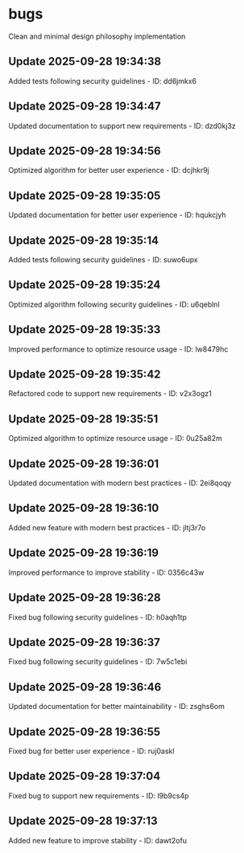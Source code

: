 # bugs
Clean and minimal design philosophy implementation

## Update 2025-09-28 19:34:38
Added tests following security guidelines - ID: dd6jmkx6


## Update 2025-09-28 19:34:47
Updated documentation to support new requirements - ID: dzd0kj3z


## Update 2025-09-28 19:34:56
Optimized algorithm for better user experience - ID: dcjhkr9j


## Update 2025-09-28 19:35:05
Updated documentation for better user experience - ID: hqukcjyh


## Update 2025-09-28 19:35:14
Added tests following security guidelines - ID: suwo6upx


## Update 2025-09-28 19:35:24
Optimized algorithm following security guidelines - ID: u6qeblnl


## Update 2025-09-28 19:35:33
Improved performance to optimize resource usage - ID: lw8479hc


## Update 2025-09-28 19:35:42
Refactored code to support new requirements - ID: v2x3ogz1


## Update 2025-09-28 19:35:51
Optimized algorithm to optimize resource usage - ID: 0u25a82m


## Update 2025-09-28 19:36:01
Updated documentation with modern best practices - ID: 2ei8qoqy


## Update 2025-09-28 19:36:10
Added new feature with modern best practices - ID: jltj3r7o


## Update 2025-09-28 19:36:19
Improved performance to improve stability - ID: 0356c43w


## Update 2025-09-28 19:36:28
Fixed bug following security guidelines - ID: h0aqh1tp


## Update 2025-09-28 19:36:37
Fixed bug following security guidelines - ID: 7w5c1ebi


## Update 2025-09-28 19:36:46
Updated documentation for better maintainability - ID: zsghs6om


## Update 2025-09-28 19:36:55
Fixed bug for better user experience - ID: ruj0askl


## Update 2025-09-28 19:37:04
Fixed bug to support new requirements - ID: l9b9cs4p


## Update 2025-09-28 19:37:13
Added new feature to improve stability - ID: dawt2ofu

